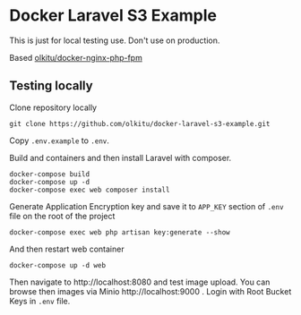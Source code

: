 # Docker Laravel S3 Example

This is just for local testing use. Don't use on production.

Based [olkitu/docker-nginx-php-fpm](https://hub.docker.com/r/olkitu/docker-nginx-php-fpm) 

## Testing locally

Clone repository locally

```
git clone https://github.com/olkitu/docker-laravel-s3-example.git
```

Copy `.env.example` to `.env`.

Build and containers and then install Laravel with composer.

```
docker-compose build
docker-compose up -d
docker-compose exec web composer install
```

Generate Application Encryption key and save it to `APP_KEY` section of `.env` file on the root of the project

```
docker-compose exec web php artisan key:generate --show
```

And then restart web container

```
docker-compose up -d web
```

Then navigate to http://localhost:8080 and test image upload. You can browse then images via Minio http://localhost:9000 . Login with Root Bucket Keys in `.env` file.